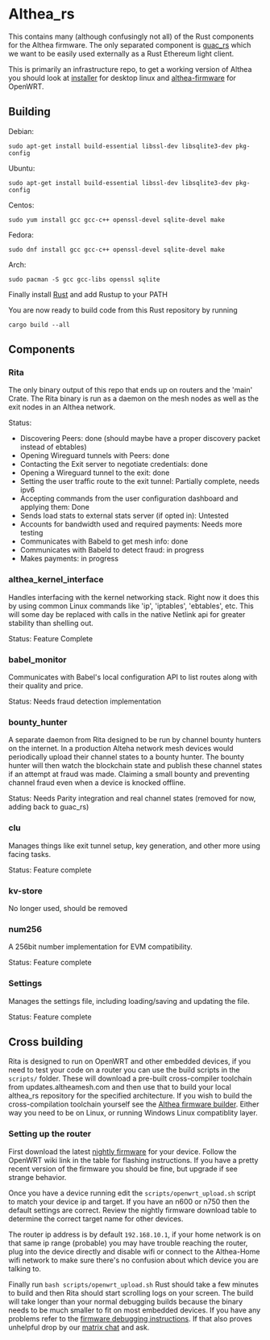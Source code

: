 # Althea_rs

This contains many (although confusingly not all) of the Rust components for the Althea firmware. The only separated component is [guac_rs](https://github.com/althea-mesh/guac_rs) which we want to be easily used externally as a Rust Ethereum light client.

This is primarily an infrastructure repo, to get a working version of Althea you should look at [installer](https://github.com/althea-mesh/installer) for desktop linux and [althea-firmware](https://github.com/althea-mesh/althea-firmware) for OpenWRT.

## Building

Debian:

    sudo apt-get install build-essential libssl-dev libsqlite3-dev pkg-config

Ubuntu:

    sudo apt-get install build-essential libssl-dev libsqlite3-dev pkg-config

Centos:

    sudo yum install gcc gcc-c++ openssl-devel sqlite-devel make

Fedora:

    sudo dnf install gcc gcc-c++ openssl-devel sqlite-devel make

Arch:

    sudo pacman -S gcc gcc-libs openssl sqlite

Finally install [Rust](https://www.rustup.rs/) and add Rustup to your PATH

You are now ready to build code from this Rust repository by running

	cargo build --all

## Components

### Rita
The only binary output of this repo that ends up on routers and the 'main' Crate. The Rita binary is run as a daemon on the mesh nodes as well as the exit nodes in an Althea network.

Status:
 - Discovering Peers: done  (should maybe have a proper discovery packet instead of ebtables)
 - Opening Wireguard tunnels with Peers: done
 - Contacting the Exit server to negotiate credentials: done
 - Opening a Wireguard tunnel to the exit: done
 - Setting the user traffic route to the exit tunnel: Partially complete, needs ipv6
 - Accepting commands from the user configuration dashboard and applying them: Done 
 - Sends load stats to external stats server (if opted in): Untested
 - Accounts for bandwidth used and required payments: Needs more testing
 - Communicates with Babeld to get mesh info: done
 - Communicates with Babeld to detect fraud: in progress
 - Makes payments: in progress

### althea_kernel_interface
Handles interfacing with the kernel networking stack. Right now it does this by using common Linux commands like 'ip', 'iptables', 'ebtables', etc. This will some day be replaced with calls in the native Netlink api for greater stability than shelling out. 

Status: Feature Complete

### babel_monitor 
Communicates with Babel's local configuration API to list routes along with their quality and price. 

Status: Needs fraud detection implementation 

### bounty_hunter
 A separate daemon from Rita designed to be run by channel bounty hunters on the internet. In a production Alteha network mesh devices would periodically upload their channel states to a bounty hunter. The bounty hunter will then watch the blockchain state and publish these channel states if an attempt at fraud was made. Claiming a small bounty and preventing channel fraud even when a device is knocked offline. 
 
 Status: Needs Parity integration and real channel states (removed for now, adding back to guac_rs)
 
### clu
Manages things like exit tunnel setup, key generation, and other more using facing tasks. 

Status: Feature complete  

### kv-store
No longer used, should be removed

### num256

A 256bit number implementation for EVM compatibility. 

Status: Feature complete

### Settings
Manages the settings file, including loading/saving and updating the file. 

Status: Feature complete

## Cross building
Rita is designed to run on OpenWRT and other embedded devices, if you need to test your code on a router you can use the build scripts in the `scripts/` folder. These will download a pre-built cross-compiler toolchain from updates.altheamesh.com and then use that to build your local althea_rs repository for the specified architecture. If you wish to build the cross-compilation toolchain yourself see the [Althea firmware builder](https://github.com/althea-mesh/althea-firmware). Either way you need to be on Linux, or running Windows Linux compatiblity layer.

### Setting up the router
First download the latest [nightly firmware](https://github.com/althea-mesh/althea-firmware#is-this-where-i-get-althea) for your device. Follow the OpenWRT wiki link in the table for flashing instructions. If you have a pretty recent version of the firmware you should be fine, but upgrade if see strange behavior.

Once you have a device running edit the `scripts/openwrt_upload.sh` script to match your device ip and target. If you have an n600 or n750 then the default settings are correct. Review the nightly firmware download table to determine the correct target name for other devices.

The router ip address is by default `192.168.10.1`, if your home network is on that same ip range (probable) you may have trouble reaching the router, plug into the device directly and disable wifi or connect to the Althea-Home wifi network to make sure there's no confusion about which device you are talking to. 

Finally run `bash scripts/openwrt_upload.sh` Rust should take a few minutes to build and then Rita should start scrolling logs on your screen. The build will take longer than your normal debugging builds because the binary needs to be much smaller to fit on most embedded devices. If you have any problems refer to the [firmware debugging instructions](https://github.com/althea-mesh/althea-firmware#so-i-flashed-the-firmware-what-do-i-do-now). If that also proves unhelpful drop by our [matrix chat](https://riot.im/app/#/room/#althea:matrix.org) and ask. 
